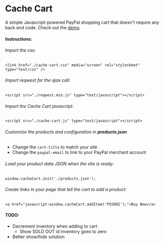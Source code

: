# Cache Cart
A simple Javascript-powered PayPal shopping cart that doesn't require any back end code. Check out the [demo](http://cacheflowe.github.com/cache-cart/).
#### Instructions:
###### Import the css:
	<link href="./cache-cart.css" media="screen" rel="stylesheet" type="text/css" />
###### Import reqwest for the ajax call:
	<script src="./reqwest.min.js" type="text/javascript"></script>
###### Import the Cache Cart javascript:
	<script src="./cache-cart.js" type="text/javascript"></script>
###### Customize the products and configuration in **products.json**
* Change the `cart-title` to match your site
* Change the `paypal-email` to link to your PayPal merchant account

###### Load your product data JSON when the site is ready:
	window.cacheCart.init('./products.json');
###### Create links in your page that tell the cart to add a product:
	<a href="javascript:window.cacheCart.addItem('PSS002');">Buy Now</a>

#### TODO:

* Decrement inventory when adding to cart
  * Show SOLD OUT id inventory goes to zero
* Better show/hide solution
